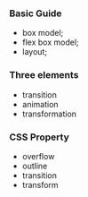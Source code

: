 ### Basic Guide

- box model;
- flex box model;
- layout;


### Three elements

-  transition
-  animation
-  transformation

### CSS Property

- overflow
- outline
- transition
- transform
